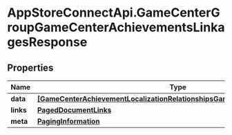 # AppStoreConnectApi.GameCenterGroupGameCenterAchievementsLinkagesResponse

## Properties

Name | Type | Description | Notes
------------ | ------------- | ------------- | -------------
**data** | [**[GameCenterAchievementLocalizationRelationshipsGameCenterAchievementData]**](GameCenterAchievementLocalizationRelationshipsGameCenterAchievementData.md) |  | 
**links** | [**PagedDocumentLinks**](PagedDocumentLinks.md) |  | 
**meta** | [**PagingInformation**](PagingInformation.md) |  | [optional] 


